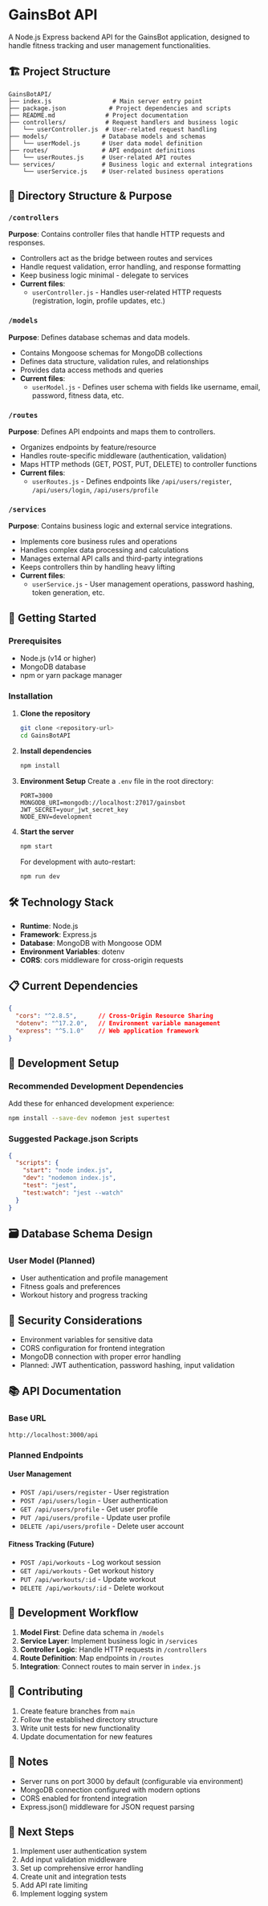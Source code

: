 # GainsBot API

A Node.js Express backend API for the GainsBot application, designed to handle fitness tracking and user management functionalities.

## 🏗️ Project Structure

```
GainsBotAPI/
├── index.js                 # Main server entry point
├── package.json            # Project dependencies and scripts
├── README.md              # Project documentation
├── controllers/           # Request handlers and business logic
│   └── userController.js  # User-related request handling
├── models/               # Database models and schemas
│   └── userModel.js      # User data model definition
├── routes/               # API endpoint definitions
│   └── userRoutes.js     # User-related API routes
└── services/             # Business logic and external integrations
    └── userService.js    # User-related business operations
```

## 📁 Directory Structure & Purpose

### `/controllers`
**Purpose**: Contains controller files that handle HTTP requests and responses.
- Controllers act as the bridge between routes and services
- Handle request validation, error handling, and response formatting
- Keep business logic minimal - delegate to services
- **Current files**:
  - `userController.js` - Handles user-related HTTP requests (registration, login, profile updates, etc.)

### `/models`
**Purpose**: Defines database schemas and data models.
- Contains Mongoose schemas for MongoDB collections
- Defines data structure, validation rules, and relationships
- Provides data access methods and queries
- **Current files**:
  - `userModel.js` - Defines user schema with fields like username, email, password, fitness data, etc.

### `/routes`
**Purpose**: Defines API endpoints and maps them to controllers.
- Organizes endpoints by feature/resource
- Handles route-specific middleware (authentication, validation)
- Maps HTTP methods (GET, POST, PUT, DELETE) to controller functions
- **Current files**:
  - `userRoutes.js` - Defines endpoints like `/api/users/register`, `/api/users/login`, `/api/users/profile`

### `/services`
**Purpose**: Contains business logic and external service integrations.
- Implements core business rules and operations
- Handles complex data processing and calculations
- Manages external API calls and third-party integrations
- Keeps controllers thin by handling heavy lifting
- **Current files**:
  - `userService.js` - User management operations, password hashing, token generation, etc.

## 🚀 Getting Started

### Prerequisites
- Node.js (v14 or higher)
- MongoDB database
- npm or yarn package manager

### Installation

1. **Clone the repository**
   ```bash
   git clone <repository-url>
   cd GainsBotAPI
   ```

2. **Install dependencies**
   ```bash
   npm install
   ```

3. **Environment Setup**
   Create a `.env` file in the root directory:
   ```env
   PORT=3000
   MONGODB_URI=mongodb://localhost:27017/gainsbot
   JWT_SECRET=your_jwt_secret_key
   NODE_ENV=development
   ```

4. **Start the server**
   ```bash
   npm start
   ```

   For development with auto-restart:
   ```bash
   npm run dev
   ```

## 🛠️ Technology Stack

- **Runtime**: Node.js
- **Framework**: Express.js
- **Database**: MongoDB with Mongoose ODM
- **Environment Variables**: dotenv
- **CORS**: cors middleware for cross-origin requests

## 📋 Current Dependencies

```json
{
  "cors": "^2.8.5",      // Cross-Origin Resource Sharing
  "dotenv": "^17.2.0",   // Environment variable management
  "express": "^5.1.0"    // Web application framework
}
```

## 🔧 Development Setup

### Recommended Development Dependencies
Add these for enhanced development experience:
```bash
npm install --save-dev nodemon jest supertest
```

### Suggested Package.json Scripts
```json
{
  "scripts": {
    "start": "node index.js",
    "dev": "nodemon index.js",
    "test": "jest",
    "test:watch": "jest --watch"
  }
}
```

## 🗃️ Database Schema Design

### User Model (Planned)
- User authentication and profile management
- Fitness goals and preferences
- Workout history and progress tracking

## 🔐 Security Considerations

- Environment variables for sensitive data
- CORS configuration for frontend integration
- MongoDB connection with proper error handling
- Planned: JWT authentication, password hashing, input validation

## 📚 API Documentation

### Base URL
```
http://localhost:3000/api
```

### Planned Endpoints

#### User Management
- `POST /api/users/register` - User registration
- `POST /api/users/login` - User authentication
- `GET /api/users/profile` - Get user profile
- `PUT /api/users/profile` - Update user profile
- `DELETE /api/users/profile` - Delete user account

#### Fitness Tracking (Future)
- `POST /api/workouts` - Log workout session
- `GET /api/workouts` - Get workout history
- `PUT /api/workouts/:id` - Update workout
- `DELETE /api/workouts/:id` - Delete workout

## 🔄 Development Workflow

1. **Model First**: Define data schema in `/models`
2. **Service Layer**: Implement business logic in `/services`
3. **Controller Logic**: Handle HTTP requests in `/controllers`
4. **Route Definition**: Map endpoints in `/routes`
5. **Integration**: Connect routes to main server in `index.js`

## 🤝 Contributing

1. Create feature branches from `main`
2. Follow the established directory structure
3. Write unit tests for new functionality
4. Update documentation for new features

## 📝 Notes

- Server runs on port 3000 by default (configurable via environment)
- MongoDB connection configured with modern options
- CORS enabled for frontend integration
- Express.json() middleware for JSON request parsing

## 🚧 Next Steps

1. Implement user authentication system
2. Add input validation middleware
3. Set up comprehensive error handling
4. Create unit and integration tests
5. Add API rate limiting
6. Implement logging system